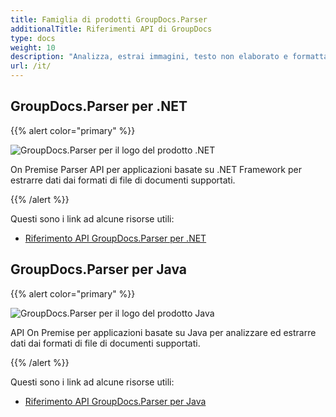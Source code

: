 ```yaml
---
title: Famiglia di prodotti GroupDocs.Parser
additionalTitle: Riferimenti API di GroupDocs
type: docs
weight: 10
description: "Analizza, estrai immagini, testo non elaborato e formattato con metadati ed esegui molte operazioni con esso utilizzando API che funzionano su tutte le piattaforme popolari e formati di file supportati"
url: /it/
---
```


## GroupDocs.Parser per .NET

{{% alert color="primary" %}} 

![GroupDocs.Parser per il logo del prodotto .NET](../gdocs_net.png)

On Premise Parser API per applicazioni basate su .NET Framework per estrarre dati dai formati di file di documenti supportati.

{{% /alert %}} 

Questi sono i link ad alcune risorse utili:

- [Riferimento API GroupDocs.Parser per .NET](/parser/it/net/)


## GroupDocs.Parser per Java

{{% alert color="primary" %}}

![GroupDocs.Parser per il logo del prodotto Java](../gdocs_java.png)

API On Premise per applicazioni basate su Java per analizzare ed estrarre dati dai formati di file di documenti supportati.

{{% /alert %}}

Questi sono i link ad alcune risorse utili:

- [Riferimento API GroupDocs.Parser per Java](/parser/java/)
